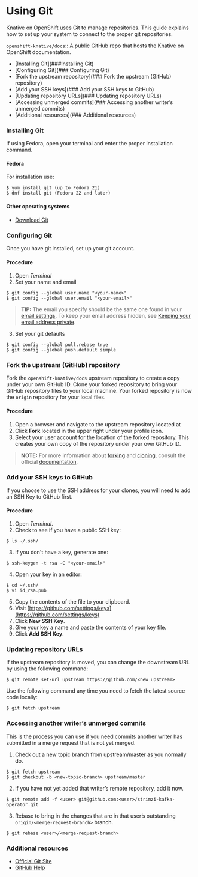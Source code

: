 # Using Git

Knative on OpenShift uses Git to manage repositories.  This guide explains how to set up your system to connect to the proper git repositories.

`openshift-knative/docs`:: A public GitHub repo that hosts the Knative on OpenShift documentation.

* [Installing Git](###Installing Git)
* [Configuring Git](### Configuring Git)
* [Fork the upstream repository](### Fork the upstream (GitHub) repository)
* [Add your SSH keys](### Add your SSH keys to GitHub)
* [Updating repository URLs](### Updating repository URLs)
* [Accessing unmerged commits](### Accessing another writer’s unmerged commits)
* [Additional resources](### Additional resources)

### Installing Git

If using Fedora, open your terminal and enter the proper installation command.

#### Fedora
For installation use:
```
$ yum install git (up to Fedora 21)
$ dnf install git (Fedora 22 and later)
```


#### Other operating systems

* [Download Git](https://git-scm.com/downloads)



### Configuring Git

Once you have git installed, set up your git account.

#### Procedure
1. Open *Terminal*
2. Set your name and email

```
$ git config --global user.name "<your-name>"
$ git config --global user.email "<your-email>"
```

> **TIP:** The email you specify should be the same one found in your [email settings](https://help.github.com/articles/adding-an-email-address-to-your-github-account/). To keep your email address hidden, see [Keeping your email address private](https://help.github.com/articles/keeping-your-email-address-private).

3. Set your git defaults

```
$ git config --global pull.rebase true
$ git config --global push.default simple
```


### Fork the upstream (GitHub) repository

Fork the `openshift-knative/docs` upstream repository to create a copy under your own GitHub ID. Clone your forked repository to bring your GitHub repository files to your local machine. Your forked repository is now the `origin` repository for your local files.

#### Procedure
1. Open a browser and navigate to the upstream repository located at 
2. Click **Fork** located in the upper right under your profile icon.
3. Select your user account for the location of the forked repository. This creates your own copy of the repository under your own GitHub ID.

> **NOTE:** For more information about [forking](https://help.github.com/articles/fork-a-repo/) and [cloning](https://help.github.com/articles/cloning-a-repository/), consult the official [documentation](https://help.github.com/).



### Add your SSH keys to GitHub
If you choose to use the SSH address for your clones, you will need to add an SSH Key to GitHub first.

#### Procedure
1. Open *Terminal*.
2. Check to see if you have a public SSH key:

````
$ ls ~/.ssh/
````
3. If you don't have a key, generate one:

```
$ ssh-keygen -t rsa -C "<your-email>"
```
4. Open your key in an editor:

```
$ cd ~/.ssh/
$ vi id_rsa.pub
```
5. Copy the contents of the file to your clipboard.
6. Visit [https://github.com/settings/keys](https://github.com/settings/keys)
7. Click **New SSH Key**.
8. Give your key a name and paste the contents of your key file.
9. Click **Add SSH Key**.



### Updating repository URLs

If the upstream repository is moved, you can change the downstream URL by using the following command:

```
$ git remote set-url upstream https://github.com/<new upstream>
```

Use the following command any time you need to fetch the latest source code locally:

```
$ git fetch upstream
```



### Accessing another writer’s unmerged commits

This is the process you can use if you need commits another writer has submitted in a merge request that is not yet merged.

1. Check out a new topic branch from upstream/master as you normally do.

```
$ git fetch upstream
$ git checkout -b <new-topic-branch> upstream/master
```

2. If you have not yet added that writer’s remote repository, add it now.

```
$ git remote add -f <user> git@github.com:<user>/strimzi-kafka-operator.git
```

3. Rebase to bring in the changes that are in that user’s outstanding
 `origin/<merge-request-branch>` branch.

```
$ git rebase <user>/<merge-request-branch>
```


### Additional resources

* [Official Git Site](https://git-scm.com)
* [GitHub Help](http://help.github.com)

